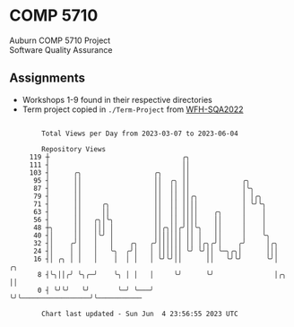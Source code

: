 # COMP 5710
Auburn COMP 5710 Project  
Software Quality Assurance

## Assignments
- Workshops 1-9 found in their respective directories
- Term project copied in `./Term-Project` from [WFH-SQA2022](https://github.com/wumphlett/WFH-SQA2022-AUBURN)

```

        Total Views per Day from 2023-03-07 to 2023-06-04

        Repository Views
     119 ┼                                 ╭╮
     111 ┤                                 ││
     103 ┤      ╭╮                  ╭╮     ││
      95 ┤      ││                  ││  ╭╮ ││             ╭╮
      87 ┤      ││                  ││  ││ ││             │╰╮
      79 ┤      ││                  ││  ││ ││╭╮           │ │╭╮
      71 ┤      ││     ╭╮           ││  ││ ││││           │ ╰╯╰╮
      63 ┤      ││     ││           ││  ││ ││││    ╭╮     │    │
      56 ┤      ││   ╭╮│╰╮          ││  ││ ││││    ││     │    │
      48 ┼╮     ││   │││ │          ││╭╮││╭╯││╰╮   ││     │    │
      40 ┤│     ││   │╰╯ │          │││││││ ││ │   ││     │    ╰╮
      32 ┤│    ╭╯│   │   │    ╭╮   ╭╯││││││ ││ │╭╮╭╯│    ╭╯     │╭╮
      24 ┤│    │ │   │   ╰╮  ╭╯│   │ ││││││ ╰╯ ╰╯││ ╰─╮╭╮│      │││
      16 ┤│ ╭╮ │ │   │    │  │ │   │ ╰╯╰╯││      ││   ╰╯╰╯      ╰╯│                   ╭╮
       8 ┤╰╮││╭╯ ╰╮╭─╯    ╰╮ │ │   │     ╰╯      ╰╯               │╭╮                 ││
       0 ┤ ╰╯╰╯   ╰╯       ╰─╯ ╰───╯                              ╰╯╰─────────────────╯╰───────────

        Chart last updated - Sun Jun  4 23:56:55 2023 UTC
        
```
